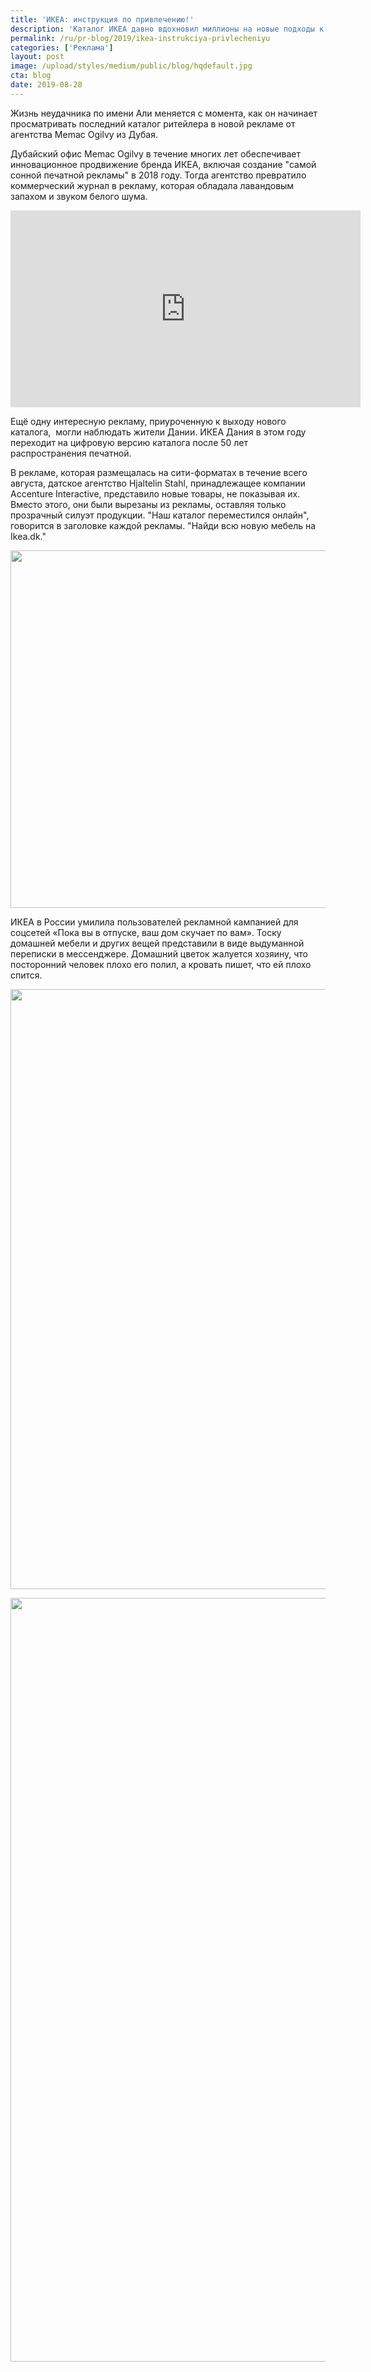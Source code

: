 ```yaml
---
title: 'ИКЕА: инструкция по привлечению!'
description: 'Каталог ИКЕА давно вдохновил миллионы на новые подходы к сервировке блюд, хранению одежды и постельного белья, организации пространства. Но что, если бы в нём также были ответы на любой вопрос? Сюжет под названием "Книга, которая изменит вашу жизнь" был создан для розничной торговли в ОАЭ, Египте и Катаре.'
permalink: /ru/pr-blog/2019/ikea-instrukciya-privlecheniyu
categories: ['Реклама']
layout: post
image: /upload/styles/medium/public/blog/hqdefault.jpg
cta: blog
date: 2019-08-28
---
```


<p>Жизнь неудачника по имени Али меняется с момента, как он начинает просматривать последний каталог ритейлера в новой рекламе от агентства Memac Ogilvy из Дубая.</p>
<p>Дубайский офис Memac Ogilvy в течение многих лет обеспечивает инновационное продвижение бренда ИКЕА, включая создание "самой сонной печатной рекламы" в 2018 году. Тогда агентство превратило коммерческий журнал в рекламу, которая обладала лавандовым запахом и звуком белого шума.</p>

<iframe width="560" height="315" src="https://www.youtube.com/embed/flhyWEVCy6c" frameborder="0" allow="accelerometer; autoplay; encrypted-media; gyroscope; picture-in-picture" allowfullscreen></iframe>

<p>Ещё одну интересную рекламу, приуроченную к выходу нового каталога,&nbsp; могли наблюдать жители Дании. ИКЕА Дания в этом году переходит на цифровую версию каталога после 50 лет распространения печатной.</p>
<p>В рекламе, которая размещалась на сити-форматах в течение всего августа, датское агентство Hjaltelin Stahl, принадлежащее компании Accenture Interactive, представило новые товары, не показывая их. Вместо этого, они были вырезаны из рекламы, оставляя только прозрачный силуэт продукции. "Наш каталог переместился онлайн", говорится в заголовке каждой рекламы. "Найди всю новую мебель на Ikea.dk."</p>
<p><img alt="" height="572" src="{{ site.assets }}/upload/a/img/blog/ikea-catalog-denmark-ads-2-2019-1300x660.jpg" width="1126"></p>
<p>ИКЕА в России умилила пользователей рекламной кампанией для соцсетей «Пока вы в отпуске, ваш дом скучает по вам». Тоску домашней мебели и других вещей представили в виде выдуманной переписки в мессенджере. Домашний цветок жалуется хозяину, что посторонний человек плохо его полил, а кровать пишет, что ей плохо спится.</p>
<p><img alt="" height="960" src="{{ site.assets }}/upload/a/img/blog/69154416_2806453056035855_698234014426726400_n_0.jpg" width="757"></p>
<p><img alt="" height="1222" src="{{ site.assets }}/upload/a/img/blog/eb1vlhjxuaavrtj.jfif" width="964"></p>
